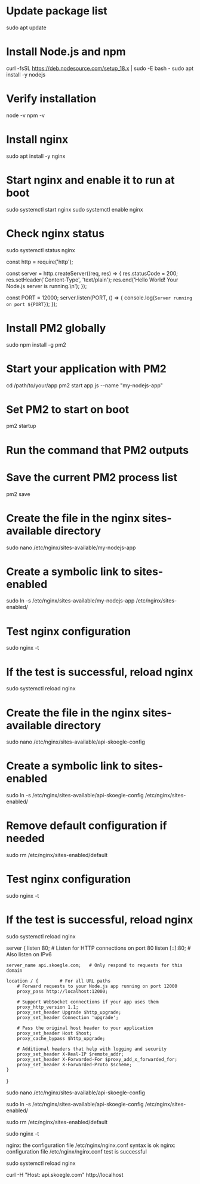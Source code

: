 # Update package list
sudo apt update

# Install Node.js and npm
curl -fsSL https://deb.nodesource.com/setup_18.x | sudo -E bash -
sudo apt install -y nodejs

# Verify installation
node -v
npm -v

# Install nginx
sudo apt install -y nginx

# Start nginx and enable it to run at boot
sudo systemctl start nginx
sudo systemctl enable nginx

# Check nginx status
sudo systemctl status nginx

const http = require('http');

const server = http.createServer((req, res) => {
  res.statusCode = 200;
  res.setHeader('Content-Type', 'text/plain');
  res.end('Hello World! Your Node.js server is running.\n');
});

const PORT = 12000;
server.listen(PORT, () => {
  console.log(`Server running on port ${PORT}`);
});

# Install PM2 globally
sudo npm install -g pm2

# Start your application with PM2
cd /path/to/your/app
pm2 start app.js --name "my-nodejs-app"

# Set PM2 to start on boot
pm2 startup
# Run the command that PM2 outputs

# Save the current PM2 process list
pm2 save


# Create the file in the nginx sites-available directory
sudo nano /etc/nginx/sites-available/my-nodejs-app

# Create a symbolic link to sites-enabled
sudo ln -s /etc/nginx/sites-available/my-nodejs-app /etc/nginx/sites-enabled/

# Test nginx configuration
sudo nginx -t

# If the test is successful, reload nginx
sudo systemctl reload nginx




# Create the file in the nginx sites-available directory
sudo nano /etc/nginx/sites-available/api-skoegle-config

# Create a symbolic link to sites-enabled
sudo ln -s /etc/nginx/sites-available/api-skoegle-config /etc/nginx/sites-enabled/

# Remove default configuration if needed
sudo rm /etc/nginx/sites-enabled/default

# Test nginx configuration
sudo nginx -t

# If the test is successful, reload nginx
sudo systemctl reload nginx      



server {
    listen 80;          # Listen for HTTP connections on port 80
    listen [::]:80;     # Also listen on IPv6
    
    server_name api.skoegle.com;   # Only respond to requests for this domain
    
    location / {        # For all URL paths
        # Forward requests to your Node.js app running on port 12000
        proxy_pass http://localhost:12000;
        
        # Support WebSocket connections if your app uses them
        proxy_http_version 1.1;
        proxy_set_header Upgrade $http_upgrade;
        proxy_set_header Connection 'upgrade';
        
        # Pass the original host header to your application
        proxy_set_header Host $host;
        proxy_cache_bypass $http_upgrade;
        
        # Additional headers that help with logging and security
        proxy_set_header X-Real-IP $remote_addr;
        proxy_set_header X-Forwarded-For $proxy_add_x_forwarded_for;
        proxy_set_header X-Forwarded-Proto $scheme;
    }
}



sudo nano /etc/nginx/sites-available/api-skoegle-config


sudo ln -s /etc/nginx/sites-available/api-skoegle-config /etc/nginx/sites-enabled/

sudo rm /etc/nginx/sites-enabled/default

sudo nginx -t


nginx: the configuration file /etc/nginx/nginx.conf syntax is ok
nginx: configuration file /etc/nginx/nginx.conf test is successful

sudo systemctl reload nginx


curl -H "Host: api.skoegle.com" http://localhost




